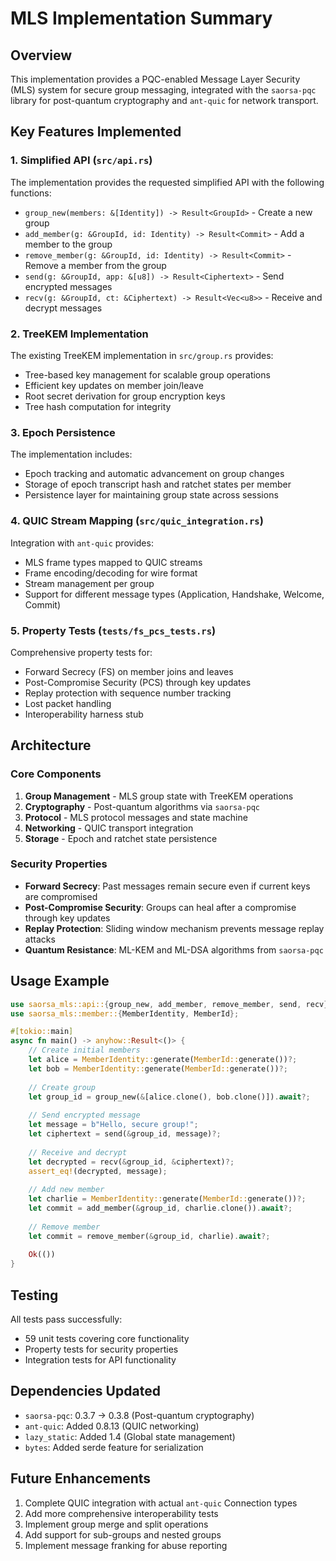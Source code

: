 # MLS Implementation Summary

## Overview
This implementation provides a PQC-enabled Message Layer Security (MLS) system for secure group messaging, integrated with the `saorsa-pqc` library for post-quantum cryptography and `ant-quic` for network transport.

## Key Features Implemented

### 1. Simplified API (`src/api.rs`)
The implementation provides the requested simplified API with the following functions:
- `group_new(members: &[Identity]) -> Result<GroupId>` - Create a new group
- `add_member(g: &GroupId, id: Identity) -> Result<Commit>` - Add a member to the group
- `remove_member(g: &GroupId, id: Identity) -> Result<Commit>` - Remove a member from the group
- `send(g: &GroupId, app: &[u8]) -> Result<Ciphertext>` - Send encrypted messages
- `recv(g: &GroupId, ct: &Ciphertext) -> Result<Vec<u8>>` - Receive and decrypt messages

### 2. TreeKEM Implementation
The existing TreeKEM implementation in `src/group.rs` provides:
- Tree-based key management for scalable group operations
- Efficient key updates on member join/leave
- Root secret derivation for group encryption keys
- Tree hash computation for integrity

### 3. Epoch Persistence
The implementation includes:
- Epoch tracking and automatic advancement on group changes
- Storage of epoch transcript hash and ratchet states per member
- Persistence layer for maintaining group state across sessions

### 4. QUIC Stream Mapping (`src/quic_integration.rs`)
Integration with `ant-quic` provides:
- MLS frame types mapped to QUIC streams
- Frame encoding/decoding for wire format
- Stream management per group
- Support for different message types (Application, Handshake, Welcome, Commit)

### 5. Property Tests (`tests/fs_pcs_tests.rs`)
Comprehensive property tests for:
- Forward Secrecy (FS) on member joins and leaves
- Post-Compromise Security (PCS) through key updates
- Replay protection with sequence number tracking
- Lost packet handling
- Interoperability harness stub

## Architecture

### Core Components
1. **Group Management** - MLS group state with TreeKEM operations
2. **Cryptography** - Post-quantum algorithms via `saorsa-pqc`
3. **Protocol** - MLS protocol messages and state machine
4. **Networking** - QUIC transport integration
5. **Storage** - Epoch and ratchet state persistence

### Security Properties
- **Forward Secrecy**: Past messages remain secure even if current keys are compromised
- **Post-Compromise Security**: Groups can heal after a compromise through key updates
- **Replay Protection**: Sliding window mechanism prevents message replay attacks
- **Quantum Resistance**: ML-KEM and ML-DSA algorithms from `saorsa-pqc`

## Usage Example

```rust
use saorsa_mls::api::{group_new, add_member, remove_member, send, recv};
use saorsa_mls::member::{MemberIdentity, MemberId};

#[tokio::main]
async fn main() -> anyhow::Result<()> {
    // Create initial members
    let alice = MemberIdentity::generate(MemberId::generate())?;
    let bob = MemberIdentity::generate(MemberId::generate())?;
    
    // Create group
    let group_id = group_new(&[alice.clone(), bob.clone()]).await?;
    
    // Send encrypted message
    let message = b"Hello, secure group!";
    let ciphertext = send(&group_id, message)?;
    
    // Receive and decrypt
    let decrypted = recv(&group_id, &ciphertext)?;
    assert_eq!(decrypted, message);
    
    // Add new member
    let charlie = MemberIdentity::generate(MemberId::generate())?;
    let commit = add_member(&group_id, charlie.clone()).await?;
    
    // Remove member
    let commit = remove_member(&group_id, charlie).await?;
    
    Ok(())
}
```

## Testing
All tests pass successfully:
- 59 unit tests covering core functionality
- Property tests for security properties
- Integration tests for API functionality

## Dependencies Updated
- `saorsa-pqc`: 0.3.7 → 0.3.8 (Post-quantum cryptography)
- `ant-quic`: Added 0.8.13 (QUIC networking)
- `lazy_static`: Added 1.4 (Global state management)
- `bytes`: Added serde feature for serialization

## Future Enhancements
1. Complete QUIC integration with actual `ant-quic` Connection types
2. Add more comprehensive interoperability tests
3. Implement group merge and split operations
4. Add support for sub-groups and nested groups
5. Implement message franking for abuse reporting